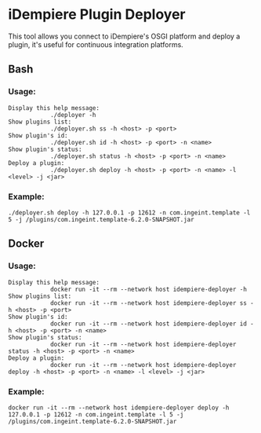 # iDempiere Plugin Deployer

This tool allows you connect to iDempiere's OSGI platform and deploy a plugin, it's useful for continuous integration platforms.

## Bash

### Usage:

```
Display this help message:
            ./deployer -h
Show plugins list:
            ./deployer.sh ss -h <host> -p <port>
Show plugin's id:
            ./deployer.sh id -h <host> -p <port> -n <name>
Show plugin's status:
            ./deployer.sh status -h <host> -p <port> -n <name>
Deploy a plugin:
            ./deployer.sh deploy -h <host> -p <port> -n <name> -l <level> -j <jar>
```

### Example:

```
./deployer.sh deploy -h 127.0.0.1 -p 12612 -n com.ingeint.template -l 5 -j /plugins/com.ingeint.template-6.2.0-SNAPSHOT.jar
```

## Docker

### Usage:

```
Display this help message:
            docker run -it --rm --network host idempiere-deployer -h
Show plugins list:
            docker run -it --rm --network host idempiere-deployer ss -h <host> -p <port>
Show plugin's id:
            docker run -it --rm --network host idempiere-deployer id -h <host> -p <port> -n <name>
Show plugin's status:
            docker run -it --rm --network host idempiere-deployer status -h <host> -p <port> -n <name>
Deploy a plugin:
            docker run -it --rm --network host idempiere-deployer deploy -h <host> -p <port> -n <name> -l <level> -j <jar>

```

### Example:

```
docker run -it --rm --network host idempiere-deployer deploy -h 127.0.0.1 -p 12612 -n com.ingeint.template -l 5 -j /plugins/com.ingeint.template-6.2.0-SNAPSHOT.jar
```
